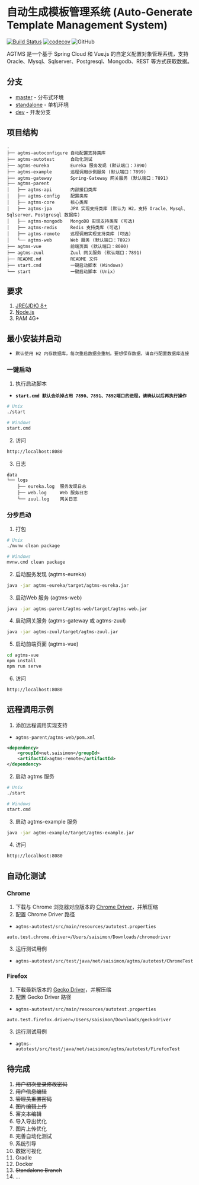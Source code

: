 # 自动生成模板管理系统 (Auto-Generate Template Management System)
[![Build Status](https://travis-ci.com/Saisimon/AGTMS.svg?token=NEGBSLzoPsiP31io9ioJ&branch=master)](https://travis-ci.com/Saisimon/AGTMS)
[![codecov](https://codecov.io/gh/Saisimon/AGTMS/branch/master/graph/badge.svg?token=HuncHUyard)](https://codecov.io/gh/Saisimon/AGTMS)
![GitHub](https://img.shields.io/github/license/Saisimon/AGTMS.svg)

AGTMS 是一个基于 Spring Cloud 和 Vue.js 的自定义配置对象管理系统，支持 Oracle、Mysql、Sqlserver、Postgresql、Mongodb、REST 等方式获取数据。

## 分支
* [master](https://github.com/Saisimon/AGTMS) - 分布式环境
* [standalone](https://github.com/Saisimon/AGTMS/tree/standalone) - 单机环境
* [dev](https://github.com/Saisimon/AGTMS/tree/dev) - 开发分支

## 项目结构
```
.
├── agtms-autoconfigure 自动配置支持类库
├── agtms-autotest      自动化测试
├── agtms-eureka        Eureka 服务发现 (默认端口：7890)
├── agtms-example       远程调用示例服务 (默认端口：7899)
├── agtms-gateway       Spring-Gateway 网关服务 (默认端口：7891)
├── agtms-parent 
│   ├── agtms-api       内部接口类库
│   ├── agtms-config    配置类库
│   ├── agtms-core      核心类库
│   ├── agtms-jpa       JPA 实现支持类库 (默认为 H2，支持 Oracle、Mysql、Sqlserver、Postgresql 数据库)
│   ├── agtms-mongodb   MongoDB 实现支持类库 (可选)
│   ├── agtms-redis     Redis 支持类库 (可选)
│   ├── agtms-remote    远程调用实现支持类库 (可选)
│   └── agtms-web       Web 服务 (默认端口：7892)
├── agtms-vue           前端页面 (默认端口：8080)
├── agtms-zuul          Zuul 网关服务 (默认端口：7891)
├── README.md           README 文件
├── start.cmd           一键启动脚本 (Windows)
└── start               一键启动脚本 (Unix)
```

## 要求
1. [JRE(JDK) 8+](https://www.java.com)
2. [Node.js](https://nodejs.org/)
3. RAM 4G+

## 最小安装并启动
* `默认使用 H2 内存数据库，每次重启数据会重制。要想保存数据，请自行配置数据库连接`
### 一键启动
1. 执行启动脚本
* **`start.cmd 默认会杀掉占用 7890、7891、7892端口的进程，请确认以后再执行操作`**
```sh
# Unix
./start

# Windows
start.cmd
```
2. 访问
```html
http://localhost:8080
```
3. 日志
```
data
└── logs 
    ├── eureka.log  服务发现日志
    ├── web.log     Web 服务日志
    └── zuul.log    网关日志
```

### 分步启动
1. 打包
```sh
# Unix
./mvnw clean package

# Windows
mvnw.cmd clean package
```
2. 启动服务发现 (agtms-eureka)
```sh
java -jar agtms-eureka/target/agtms-eureka.jar
```
3. 启动Web 服务 (agtms-web)
```sh
java -jar agtms-parent/agtms-web/target/agtms-web.jar
```
4. 启动网关服务 (agtms-gateway 或 agtms-zuul)
```sh
java -jar agtms-zuul/target/agtms-zuul.jar
```
5. 启动前端页面 (agtms-vue)
```sh
cd agtms-vue
npm install
npm run serve
```
6. 访问
```html
http://localhost:8080
```

## 远程调用示例
1. 添加远程调用实现支持
* `agtms-parent/agtms-web/pom.xml`
```xml
<dependency>
    <groupId>net.saisimon</groupId>
    <artifactId>agtms-remote</artifactId>
</dependency>
```
2. 启动 agtms 服务
```sh
# Unix
./start

# Windows
start.cmd
```
3. 启动 agtms-example 服务
```sh
java -jar agtms-example/target/agtms-example.jar
```
4. 访问
```html
http://localhost:8080
```

## 自动化测试

### Chrome
1. 下载与 Chrome 浏览器对应版本的 [Chrome Driver](https://sites.google.com/a/chromium.org/chromedriver/downloads)，并解压缩
2. 配置 Chrome Driver 路径
* `agtms-autotest/src/main/resources/autotest.properties`
```properties
auto.test.chrome.driver=/Users/saisimon/Downloads/chromedriver
```
3. 运行测试用例
* `agtms-autotest/src/test/java/net/saisimon/agtms/autotest/ChromeTest`

### Firefox
1. 下载最新版本的 [Gecko Driver](https://github.com/mozilla/geckodriver/releases)，并解压缩
2. 配置 Gecko Driver 路径
* `agtms-autotest/src/main/resources/autotest.properties`
```properties
auto.test.firefox.driver=/Users/saisimon/Downloads/geckodriver
```
3. 运行测试用例
* `agtms-autotest/src/test/java/net/saisimon/agtms/autotest/FirefoxTest`

## 待完成
1. ~~用户初次登录修改密码~~
2. ~~用户信息编辑~~
3. ~~管理员重置密码~~
4. ~~图片编辑上传~~
5. ~~富文本编辑~~
6. 导入导出优化
7. 图片上传优化
8. 完善自动化测试
9. 系统引导
10. 数据可视化
11. Gradle
12. Docker
13. ~~Standalone Branch~~
14. ...